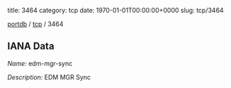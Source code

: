 title: 3464
category: tcp
date: 1970-01-01T00:00:00+0000
slug: tcp/3464

[portdb](/) / [tcp](/category/tcp.html) / 3464


## IANA Data

_Name:_ edm-mgr-sync

_Description:_ EDM MGR Sync

